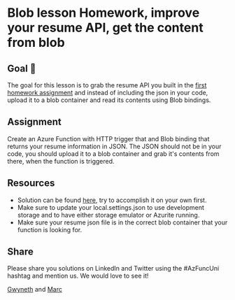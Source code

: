 # Blob lesson Homework, improve your resume API, get the content from blob 

## Goal 🎯

The goal for this lesson is to grab the resume API you built in the [first homework assignment](../lessons/dotnetcore31/http/http-homework-dotnet.md) and instead of including the json in your code, upload it to a blob container and read its contents using Blob bindings. 

## Assignment

Create an Azure Function with HTTP trigger that and  Blob binding that returns your resume information in JSON. The JSON should not be in your code, you should upload it to a blob container and grab it's contents from there, when the function is triggered.

## Resources

- Solution can be found [here](../../../src/dotnetcore31/homework/resume-api/ResumeFromBlob.cs), try to accomplish it on your own first.
- Make sure to update your local.settings.json to use development storage and to have either storage emulator or Azurite running.
- Make sure your resume json file is in the correct blob container that your function is looking for.


## Share

Please share you solutions on LinkedIn and Twitter using the #AzFuncUni hashtag and mention us. We would love to see it!

[Gwyneth](https://twitter.com/madebygps) and [Marc](https://twitter.com/marcduiker)